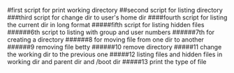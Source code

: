 #first script for print working directory
##second script for listing directory
###third script for change dir to user's home dir
####fourth script for listing the current dir in long format
#####fifth script for listing hidden files
######6th script to listing with group and user numbers
######7th for creating a directory
######8 for moving file from one dir to another
######9 removing file betty
######10 remove directory
#####11 change the working dir to the previous one
#####12 listing files and hidden files in working dir and parent dir and /boot dir 
#####13 print the type of file
